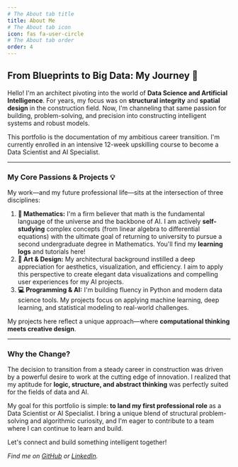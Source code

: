 ```yaml
---
# The About tab title
title: About Me
# The About tab icon
icon: fas fa-user-circle
# The About tab order
order: 4
---
```


## From Blueprints to Big Data: My Journey 🚀

Hello! I'm an architect pivoting into the world of **Data Science and Artificial Intelligence**. For years, my focus was on **structural integrity** and **spatial design** in the construction field. Now, I'm channeling that same passion for building, problem-solving, and precision into constructing intelligent systems and robust models.

This portfolio is the documentation of my ambitious career transition. I'm currently enrolled in an intensive 12-week upskilling course to become a Data Scientist and AI Specialist.

---

### My Core Passions & Projects 💡

My work—and my future professional life—sits at the intersection of three disciplines:

1.  **📐 Mathematics:** I'm a firm believer that math is the fundamental language of the universe and the backbone of AI. I am actively **self-studying** complex concepts (from linear algebra to differential equations) with the ultimate goal of returning to university to pursue a second undergraduate degree in Mathematics. You'll find my **learning logs** and tutorials here!
2.  **🎨 Art & Design:** My architectural background instilled a deep appreciation for aesthetics, visualization, and efficiency. I aim to apply this perspective to create elegant data visualizations and compelling user experiences for my AI projects.
3.  **💻 Programming & AI:** I'm building fluency in Python and modern data science tools. My projects focus on applying machine learning, deep learning, and statistical modeling to real-world challenges.

My projects here reflect a unique approach—where **computational thinking meets creative design**.

---

### Why the Change?

The decision to transition from a steady career in construction was driven by a powerful desire to work at the cutting edge of innovation. I realized that my aptitude for **logic, structure, and abstract thinking** was perfectly suited for the fields of data and AI.

My goal for this portfolio is simple: **to land my first professional role** as a Data Scientist or AI Specialist. I bring a unique blend of structural problem-solving and algorithmic curiosity, and I'm eager to contribute to a team where I can continue to learn and build.

Let's connect and build something intelligent together!

*Find me on [GitHub](https://github.com/nadupoy) or [LinkedIn](https://www.linkedin.com/in/grace-sampao).*
